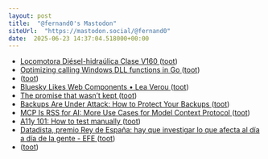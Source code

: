 ```yaml
---
layout: post
title:  "@fernand0's Mastodon"
siteUrl:  "https://mastodon.social/@fernand0"
date:  2025-06-23 14:37:04.518000+00:00
---
```

*  [Locomotora Diésel-hidraúlica Clase V160 ](https://www.flickr.com/photos/fernand0/54598134581) ([toot](https://mastodon.social/@fernand0/114733182125117744))
*  [Optimizing calling Windows DLL functions in Go ](https://blog.kowalczyk.info/a-3g9f/optimizing-calling-windows-dll-functions-in-go.htm) ([toot](https://mastodon.social/@fernand0/114733097975873487))
*  [ ](https://mastodon.social/users/fernand0/statuses/114732626758469322/activity) ([toot](https://mastodon.social/users/fernand0/statuses/114732626758469322/activity))
*  [Bluesky Likes Web Components • Lea Verou ](https://lea.verou.me/blog/2025/bluesky-likes) ([toot](https://mastodon.social/@fernand0/114732518034718784))
*  [The promise that wasn’t kept ](https://whitep4nth3r.com/blog/the-promise-that-wasnt-kept) ([toot](https://mastodon.social/@fernand0/114732149937200424))
*  [Backups Are Under Attack: How to Protect Your Backups ](https://thehackernews.com/2025/06/how-to-protect-your-backups-from-ransomware-attacks.htm) ([toot](https://mastodon.social/@fernand0/114732036330623628))
*  [MCP Is RSS for AI: More Use Cases for Model Context Protocol ](https://thenewstack.io/mcp-is-rss-for-ai-more-use-cases-for-model-context-protocol) ([toot](https://mastodon.social/@fernand0/114731807823436660))
*  [A11y 101: How to test manually ](https://tarnoff.info/2025/05/15/a11y-101-how-to-test-manually) ([toot](https://mastodon.social/@fernand0/114730054506715529))
*  [Datadista, premio Rey de España: hay que investigar lo que afecta al día a día de la gente - EFE ](https://efe.com/cultura/2025-06-17/datadista-premio-rey-de-espana-periodismo-ambiental) ([toot](https://mastodon.social/@fernand0/114728268033833044))
*  [ ](https://mastodon.social/users/fernand0/statuses/114728229327839808/activity) ([toot](https://mastodon.social/users/fernand0/statuses/114728229327839808/activity))
